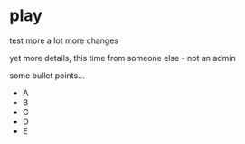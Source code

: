 # play
test
more
a lot more changes

yet more details, this time from someone else - not an admin

some bullet points...  
- A  
- B  
- C  
- D  
- E  
